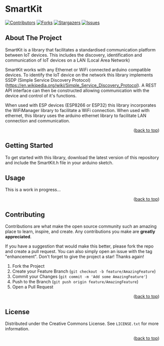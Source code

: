 # SmartKit
[![Contributors][contributors-shield]][contributors-url]
[![Forks][forks-shield]][forks-url]
[![Stargazers][stars-shield]][stars-url]
[![Issues][issues-shield]][issues-url]

## About The Project

SmartKit is a library that facilitates a standardised communication platform between IoT devices. This includes the discovery, identification and communication of IoT
devices on a LAN (Local Area Network)

SmartKit works with any Ethernet or WiFi connected arduino compatible devices. To identify the IoT device on the network this library implements SSDP (Simple Service Discovery Protocol)(https://en.wikipedia.org/wiki/Simple_Service_Discovery_Protocol). A REST API interface can then be constructed allowing communication with the device and control of
it's functions.

When used with ESP devices (ESP8266 or ESP32) this library incorporates the WiFiManager library to facilitate a WiFi connection. When used with ethernet, this library uses the
arduino ethernet library to facilitate LAN connection and communication.

<p align="right">(<a href="#readme-top">back to top</a>)</p>

## Getting Started

To get started with this library, download the latest version of this repository and include the SmartKit.h file in your arduino sketch.

## Usage

This is a work in progress...

<p align="right">(<a href="#readme-top">back to top</a>)</p>

## Contributing

Contributions are what make the open source community such an amazing place to learn, inspire, and create. Any contributions you make are **greatly appreciated**.

If you have a suggestion that would make this better, please fork the repo and create a pull request. You can also simply open an issue with the tag "enhancement".
Don't forget to give the project a star! Thanks again!

1. Fork the Project
2. Create your Feature Branch (`git checkout -b feature/AmazingFeature`)
3. Commit your Changes (`git commit -m 'Add some AmazingFeature'`)
4. Push to the Branch (`git push origin feature/AmazingFeature`)
5. Open a Pull Request

<p align="right">(<a href="#readme-top">back to top</a>)</p>

## License

Distributed under the Creative Commons License. See `LICENSE.txt` for more information.

<p align="right">(<a href="#readme-top">back to top</a>)</p>

[contributors-shield]: https://img.shields.io/github/contributors/JYewman/SmartKit.svg?style=for-the-badge
[contributors-url]: https://github.com/JYewman/SmartKit/graphs/contributors
[forks-shield]: https://img.shields.io/github/forks/JYewman/SmartKit.svg?style=for-the-badge
[forks-url]: https://github.com/JYewman/SmartKit/network/members
[stars-shield]: https://img.shields.io/github/stars/JYewman/SmartKit.svg?style=for-the-badge
[stars-url]: https://github.com/JYewman/SmartKit/stargazers
[issues-shield]: https://img.shields.io/github/issues/JYewman/SmartKit.svg?style=for-the-badge
[issues-url]: https://github.com/JYewman/SmartKit/issues
[license-shield]: https://img.shields.io/github/license/JYewman/SmartKit.svg?style=for-the-badge
[license-url]: https://github.com/JYewman/SmartKit/LICENSE.txt
